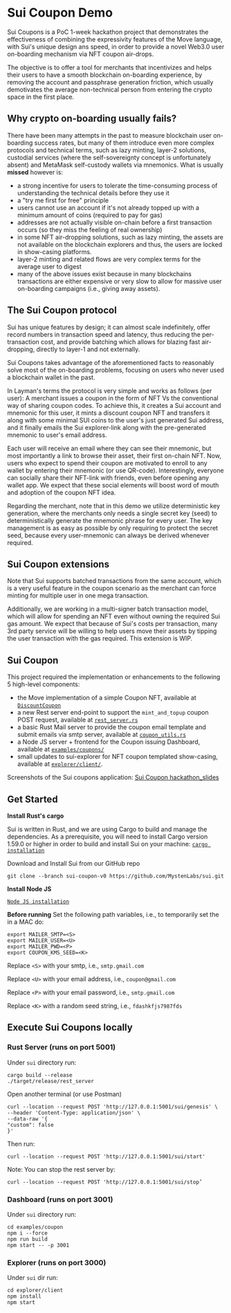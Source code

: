 # Sui Coupon Demo

Sui Coupons is a PoC 1-week hackathon project that demonstrates the effectiveness of combining the expressivity features
of the Move language, with Sui's unique design ans speed, in order to provide a novel Web3.0 user on-boarding mechanism 
via NFT coupon air-drops.

The objective is to offer a tool for merchants that incentivizes and helps their users to have a smooth blockchain
on-boarding experience, by removing the account and passphrase generation friction, which usually demotivates 
the average non-technical person from entering the crypto space in the first place. 

## Why crypto on-boarding usually fails?
There have been many attempts in the past to measure blockchain user on-boarding success rates, but many of them 
introduce even more complex protocols and technical terms, such as lazy minting, layer-2 solutions, custodial services 
(where the self-sovereignty concept is unfortunately absent) and MetaMask self-custody wallets via mnemonics. What is 
usually **missed** however is:
- a strong incentive for users to tolerate the time-consuming process of understanding the technical details before they use it
- a "try me first for free" principle
- users cannot use an account if it's not already topped up with a minimum amount of coins (required to pay for gas)
- addresses are not actually visible on-chain before a first transaction occurs (so they miss the feeling of real ownership)
- in some NFT air-dropping solutions, such as lazy minting, the assets are not available on the blockchain explorers and thus, the users are locked in show-casing platforms.
- layer-2 minting and related flows are very complex terms for the average user to digest
- many of the above issues exist because in many blockchains transactions are either expensive or very slow to allow for massive user on-boarding campaigns (i.e., giving away assets).

## The Sui Coupon protocol
Sui has unique features by design; it can almost scale indefinitely, offer record numbers in transaction speed and 
latency, thus reducing the per-transaction cost, and provide batching which allows for blazing fast air-dropping, 
directly to layer-1 and not externally.

Sui Coupons takes advantage of the aforementioned facts to reasonably solve most of the on-boarding problems, focusing 
on users who never used a blockchain wallet in the past.

In Layman's terms the protocol is very simple and works as follows (per user): A merchant issues a coupon in the form of
NFT Vs the conventional way of sharing coupon codes. To achieve this, it creates a Sui account and mnemonic for this 
user, it mints a discount coupon NFT and transfers it along with some minimal SUI coins to the user's just generated Sui 
address, and it finally emails the Sui explorer-link along with the pre-generated mnemonic to user's email address.  

Each user will receive an email where they can see their mnemonic, but most importantly a link to browse their asset, 
their first on-chain NFT. Now, users who expect to spend their coupon are motivated to enroll to any wallet by entering their mnemonic (or use 
QR-code). Interestingly, everyone can socially share their NFT-link with friends, even before opening any wallet app. We 
expect that these social elements will boost word of mouth and adoption of the coupon NFT idea.

Regarding the merchant, note that in this demo we utilize deterministic key generation, where the merchants only needs a 
single secret key (seed) to deterministically generate the mnemonic phrase for every user. The key management is as 
easy as possible by only requiring to protect the secret seed, because every user-mnemonic can always be derived whenever 
required.  

## Sui Coupon extensions
Note that Sui supports batched transactions from the same account, which is a very useful feature in the coupon scenario 
as the merchant can force minting for multiple user in one mega transaction.

Additionally, we are working in a multi-signer batch transaction model, which will allow for spending an NFT even without 
owning the required Sui gas amount. We expect that because of Sui's costs per transaction, many 3rd party service will 
be willing to help users move their assets by tipping the user transaction with the gas required. This extension is WIP.

## Sui Coupon
This project required the implementation or enhancements to the following 5 high-level components:
* the Move implementation of a simple Coupon NFT, available at [`DiscountCoupon`](https://github.com/MystenLabs/sui/tree/sui_programmability/framework/sources/DiscountCoupon.move)
* a new Rest server end-point to support the `mint_and_topup` coupon POST request, available at [`rest_server.rs`](https://github.com/MystenLabs/sui/tree/sui/src/rest_server.rs)
* a basic Rust Mail server to provide the coupon email template and submit emails via smtp server, available at [`coupon_utils.rs`](https://github.com/MystenLabs/sui/tree/sui/src/coupon_utils.rs)
* a Node JS server + frontend for the Coupon issuing Dashboard, available at [`examples/coupons/`](https://github.com/MystenLabs/sui/tree/examples/coupons/)
* small updates to sui-explorer for NFT coupon templated show-casing, available at  [`explorer/client/`](https://github.com/MystenLabs/sui/tree/explorer/client/).

Screenshots of the Sui coupons application: [Sui Coupon hackathon_slides](https://github.com/MystenLabs/sui/tree/examples/coupons/sui_coupons_slides.pdf 'User Flow')

## Get Started

**Install Rust's cargo**

Sui is written in Rust, and we are using Cargo to build and manage the dependencies. As a prerequisite, you will need to 
install Cargo version 1.59.0 or higher in order to build and install Sui on your machine: [`cargo installation`](https://doc.rust-lang.org/cargo/getting-started/installation.html)

Download and Install Sui from our GitHub repo
```
git clone --branch sui-coupon-v0 https://github.com/MystenLabs/sui.git
```

**Install Node JS**

[`Node JS installation`](https://nodejs.org/en/download/)

**Before running**
Set the following path variables, i.e., to temporarily set the in a MAC do:

```
export MAILER_SMTP=<S>
export MAILER_USER=<U>
export MAILER_PWD=<P>         
export COUPON_KMS_SEED=<K>
```

Replace `<S>` with your smtp, i.e., `smtp.gmail.com`

Replace `<U>` with your email address, i.e., `coupon@gmail.com`

Replace `<P>` with your email password, i.e., `smtp.gmail.com`

Replace `<K>` with a random seed string, i.e., `fdashkfjs7987fds`

## Execute Sui Coupons locally

### Rust Server (runs on port 5001)
Under `sui` directory run:
```
cargo build --release
./target/release/rest_server
```

Open another terminal (or use Postman)
```
curl --location --request POST 'http://127.0.0.1:5001/sui/genesis' \
--header 'Content-Type: application/json' \
--data-raw '{
"custom": false
}'
```

Then run:
```
curl --location --request POST 'http://127.0.0.1:5001/sui/start'
```

Note: You can stop the rest server by:
```
curl --location --request POST 'http://127.0.0.1:5001/sui/stop’
```

### Dashboard (runs on port 3001)
Under `sui` directory run:
```
cd examples/coupon
npm i --force
npm run build
npm start -- -p 3001
```

### Explorer (runs on port 3000)
Under `sui` dir run:
```
cd explorer/client
npm install
npm start
```
